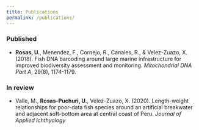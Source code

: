 ```yaml
---
title: Publications
permalink: /publications/
---
```


### Published

* __Rosas, U.__, Menendez, F., Cornejo, R., Canales, R., & Velez-Zuazo, X. (2018). Fish DNA barcoding around large marine infrastructure for improved biodiversity assessment and monitoring. *Mitochondrial DNA Part A*, 29(8), 1174-1179.

### In review

* Valle, M., __Rosas-Puchuri, U.__, Velez-Zuazo, X. (2020). Length-weight relationships for poor-data fish species around an artificial breakwater and adjacent soft-bottom area at central coast of Peru. *Journal of Applied Ichthyology*
